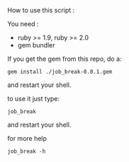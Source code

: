 How to use this script :

You need :
* ruby >= 1.9, ruby >= 2.0
* gem bundler

If you get the gem from this repo, do a:
```shell
gem install ./job_break-0.0.1.gem
```
and restart your shell.

to use it just type:
```shell
job_break
```
and restart your shell.

for more help
```shell
job_break -h
```
